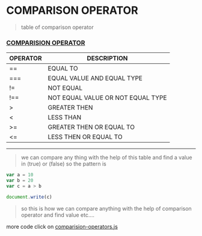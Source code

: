 # COMPARISON OPERATOR 
> table of comparison operator
### <u>COMPARISION OPERATOR</u>
| OPERATOR   | DESCRIPTION |
|------------|-------------|
|==          | EQUAL TO    |
|===         |EQUAL VALUE AND EQUAL TYPE |
|!=          |NOT EQUAL |
|!==         |NOT EQUAL VALUE OR NOT EQUAL TYPE|
|>           |GREATER THEN |
|<           |LESS THAN    |
|>=          |GREATER THEN OR EQUAL TO |
|<=          |LESS THEN OR EQUAL TO    |
---
> we can compare any thing with the help of this table and find a value in (true) or (false)
so the pattern is
```javascript
var a = 10
var b = 20 
var c = a > b 

document.write(c)
```
> so this is how we can compare anything with the help of comparison operator and find value etc....

more code click on [comparision-operators.js](../js/comparision-operators.js)